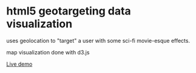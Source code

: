 html5 geotargeting data visualization 
======

uses geolocation to "target" a user with some sci-fi movie-esque effects. 

map visualization done with d3.js


[Live demo](http://markmarkoh.com/target/)

